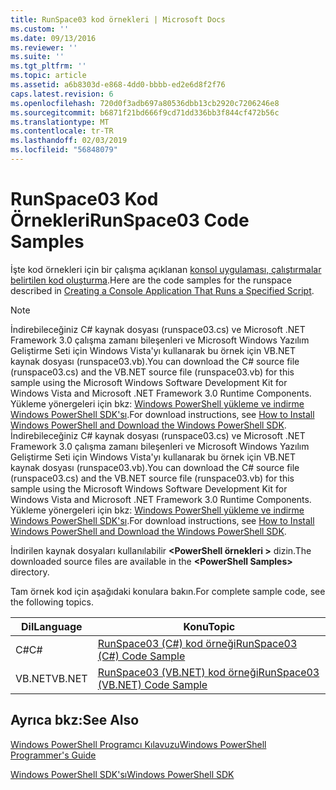 ```yaml
---
title: RunSpace03 kod örnekleri | Microsoft Docs
ms.custom: ''
ms.date: 09/13/2016
ms.reviewer: ''
ms.suite: ''
ms.tgt_pltfrm: ''
ms.topic: article
ms.assetid: a6b8303d-e868-4dd0-bbbb-ed2e6d8f2f76
caps.latest.revision: 6
ms.openlocfilehash: 720d0f3adb697a80536dbb13cb2920c7206246e8
ms.sourcegitcommit: b6871f21bd666f9cd71dd336bb3f844cf472b56c
ms.translationtype: MT
ms.contentlocale: tr-TR
ms.lasthandoff: 02/03/2019
ms.locfileid: "56848079"
---
```

# <a name="runspace03-code-samples"></a><span data-ttu-id="3c46c-102">RunSpace03 Kod Örnekleri</span><span class="sxs-lookup"><span data-stu-id="3c46c-102">RunSpace03 Code Samples</span></span>

<span data-ttu-id="3c46c-103">İşte kod örnekleri için bir çalışma açıklanan [konsol uygulaması, çalıştırmalar belirtilen kod oluşturma](http://msdn.microsoft.com/en-us/a93e6006-36db-4bcc-b9da-c5bebf4ffd68).</span><span class="sxs-lookup"><span data-stu-id="3c46c-103">Here are the code samples for the runspace described in [Creating a Console Application That Runs a Specified Script](http://msdn.microsoft.com/en-us/a93e6006-36db-4bcc-b9da-c5bebf4ffd68).</span></span>

> [!NOTE]
> <span data-ttu-id="3c46c-104">İndirebileceğiniz C# kaynak dosyası (runspace03.cs) ve Microsoft .NET Framework 3.0 çalışma zamanı bileşenleri ve Microsoft Windows Yazılım Geliştirme Seti için Windows Vista'yı kullanarak bu örnek için VB.NET kaynak dosyası (runspace03.vb).</span><span class="sxs-lookup"><span data-stu-id="3c46c-104">You can download the C# source file (runspace03.cs) and the VB.NET source file (runspace03.vb) for this sample using the Microsoft Windows Software Development Kit for Windows Vista and Microsoft .NET Framework 3.0 Runtime Components.</span></span> <span data-ttu-id="3c46c-105">Yükleme yönergeleri için bkz: [Windows PowerShell yükleme ve indirme Windows PowerShell SDK'sı](/powershell/developer/installing-the-windows-powershell-sdk).</span><span class="sxs-lookup"><span data-stu-id="3c46c-105">For download instructions, see [How to Install Windows PowerShell and Download the Windows PowerShell SDK](/powershell/developer/installing-the-windows-powershell-sdk).</span></span>
> <span data-ttu-id="3c46c-106">İndirebileceğiniz C# kaynak dosyası (runspace03.cs) ve Microsoft .NET Framework 3.0 çalışma zamanı bileşenleri ve Microsoft Windows Yazılım Geliştirme Seti için Windows Vista'yı kullanarak bu örnek için VB.NET kaynak dosyası (runspace03.vb).</span><span class="sxs-lookup"><span data-stu-id="3c46c-106">You can download the C# source file (runspace03.cs) and the VB.NET source file (runspace03.vb) for this sample using the Microsoft Windows Software Development Kit for Windows Vista and Microsoft .NET Framework 3.0 Runtime Components.</span></span> <span data-ttu-id="3c46c-107">Yükleme yönergeleri için bkz: [Windows PowerShell yükleme ve indirme Windows PowerShell SDK'sı](/powershell/developer/installing-the-windows-powershell-sdk).</span><span class="sxs-lookup"><span data-stu-id="3c46c-107">For download instructions, see [How to Install Windows PowerShell and Download the Windows PowerShell SDK](/powershell/developer/installing-the-windows-powershell-sdk).</span></span>
>
> <span data-ttu-id="3c46c-108">İndirilen kaynak dosyaları kullanılabilir  **\<PowerShell örnekleri >** dizin.</span><span class="sxs-lookup"><span data-stu-id="3c46c-108">The downloaded source files are available in the **\<PowerShell Samples>** directory.</span></span>

<span data-ttu-id="3c46c-109">Tam örnek kod için aşağıdaki konulara bakın.</span><span class="sxs-lookup"><span data-stu-id="3c46c-109">For complete sample code, see the following topics.</span></span>

|<span data-ttu-id="3c46c-110">Dil</span><span class="sxs-lookup"><span data-stu-id="3c46c-110">Language</span></span>|<span data-ttu-id="3c46c-111">Konu</span><span class="sxs-lookup"><span data-stu-id="3c46c-111">Topic</span></span>|
|--------------|-----------|
|<span data-ttu-id="3c46c-112">C#</span><span class="sxs-lookup"><span data-stu-id="3c46c-112">C#</span></span>|[<span data-ttu-id="3c46c-113">RunSpace03 (C#) kod örneği</span><span class="sxs-lookup"><span data-stu-id="3c46c-113">RunSpace03 (C#) Code Sample</span></span>](./runspace03-csharp-code-sample.md)|
|<span data-ttu-id="3c46c-114">VB.NET</span><span class="sxs-lookup"><span data-stu-id="3c46c-114">VB.NET</span></span>|[<span data-ttu-id="3c46c-115">RunSpace03 (VB.NET) kod örneği</span><span class="sxs-lookup"><span data-stu-id="3c46c-115">RunSpace03 (VB.NET) Code Sample</span></span>](./runspace03-vb-net-code-sample.md)|

## <a name="see-also"></a><span data-ttu-id="3c46c-116">Ayrıca bkz:</span><span class="sxs-lookup"><span data-stu-id="3c46c-116">See Also</span></span>

[<span data-ttu-id="3c46c-117">Windows PowerShell Programcı Kılavuzu</span><span class="sxs-lookup"><span data-stu-id="3c46c-117">Windows PowerShell Programmer's Guide</span></span>](./windows-powershell-programmer-s-guide.md)

[<span data-ttu-id="3c46c-118">Windows PowerShell SDK'sı</span><span class="sxs-lookup"><span data-stu-id="3c46c-118">Windows PowerShell SDK</span></span>](../windows-powershell-reference.md)